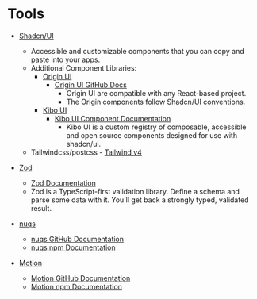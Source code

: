 # Tools
- [Shadcn/UI](https://ui.shadcn.com/docs/installation/next)
  - Accessible and customizable components that you can copy and paste into your apps.
  - Additional Component Libraries:
    - [Origin UI](https://originui.com/)
      - [Origin UI GitHub Docs](https://github.com/origin-space/originui)
        - Origin UI are compatible with any React-based project.
        - The Origin components follow Shadcn/UI conventions.
    - [Kibo UI](https://www.kibo-ui.com/)
      - [Kibo UI Component Documentation](https://www.kibo-ui.com/components/)
        - Kibo UI is a custom registry of composable, accessible and open source components designed for use with shadcn/ui.      
  - Tailwindcss/postcss - [Tailwind v4](https://ui.shadcn.com/docs/tailwind-v4)

- [Zod](https://zod.dev/)
  - [Zod Documentation](https://zod.dev/)
  - Zod is a TypeScript-first validation library. Define a schema and parse some data with it. You'll get back a strongly typed, validated result.

- [nuqs](https://nuqs.47ng.com/)
  - [nuqs GitHub Documentation](https://github.com/47ng/nuqs)
  - [nuqs npm Documentation](https://www.npmjs.com/package/nuqs)

- [Motion](https://motion.dev/)
  - [Motion GitHub Documentation](https://github.com/motiondivision/motion)
  - [Motion npm Documentation](https://www.npmjs.com/package/framer-motion)